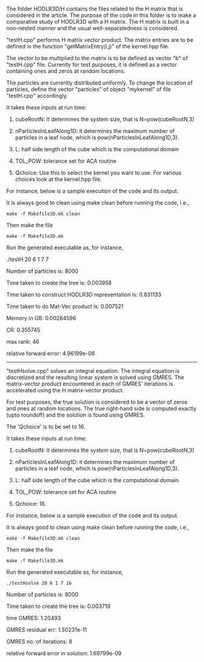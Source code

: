 The folder HODLR3D/H contains the files related to the H matrix that is considered in the article. The purpose of the code in this folder is to make a comparative study of HODLR3D with a H matrix. The H matrix is built in a non-nested manner and the usual well-separatedness is considered.

"testH.cpp" performs H matrix vector product. The matrix entries are to be defined in the function "getMatrixEntry(i,j)" of the kernel.hpp file.

The vector to be multiplied to the matrix is to be defined as vector "b" of "testH.cpp" file. Currently for test purposes, it is defined as a vector containing ones and zeros at random locations.

The particles are currently distributed uniformly. To change the location of particles, define the vector "particles" of object "mykernel" of file "testH.cpp" accordingly.

It takes these inputs at run time:

  1. cubeRootN: It determines the system size, that is N=pow(cubeRootN,3)

  2. nParticlesInLeafAlong1D: it determines the maximum number of particles in a leaf node, which is pow(nParticlesInLeafAlong1D,3).

  3. L: half side length of the cube which is the computational domain

  4. TOL_POW: tolerance set for ACA routine

  5. Qchoice: Use this to select the kernel you want to use. For various choices look at the kernel.hpp file.

For instance, below is a sample execution of the code and its output.

It is always good to clean using make clean before running the code, i.e.,

	make -f Makefile3D.mk clean

Then make the file

	make -f Makefile3D.mk

Run the generated executable as, for instance,

  ./testH 20 6 1 7 7

Number of particles is: 8000

Time taken to create the tree is: 0.003958

Time taken to construct HODLR3D representation is: 0.831133

Time taken to do Mat-Vec product is: 0.007521

Memory in GB: 0.00284596

CR: 0.355745

max rank: 46

relative forward error: 4.96199e-08

------------------------------------------------------------------------------------------------------------------------

"testHsolve.cpp" solves an integral equation. The integral equation is discretized and the resulting linear system is solved using GMRES. The matrix-vector product encountered in each of GMRES' iterations is accelerated using the H matrix-vector product.

For test purposes, the true solution is considered to be a vector of zeros and ones at random locations. The true right-hand side is computed exactly (upto roundoff) and the solution is found using GMRES.

The 'Qchoice' is to be set to 16.

It takes these inputs at run time:

  1. cubeRootN: It determines the system size, that is N=pow(cubeRootN,3)

  2. nParticlesInLeafAlong1D: it determines the maximum number of particles in a leaf node, which is pow(nParticlesInLeafAlong1D,3).

  3. L: half side length of the cube which is the computational domain

  4. TOL_POW: tolerance set for ACA routine

  5. Qchoice: 16.

  For instance, below is a sample execution of the code and its output.

  It is always good to clean using make clean before running the code, i.e.,

  	make -f Makefile3D.mk clean

  Then make the file

  	make -f Makefile3D.mk

  Run the generated executable as, for instance,

    ./testHsolve 20 6 1 7 16

  Number of particles is: 8000

  Time taken to create the tree is: 0.003719

  time GMRES: 1.20493

  GMRES residual err: 1.50231e-11

  GMRES no. of iterations: 8

  relative forward error in solution: 1.69799e-09
